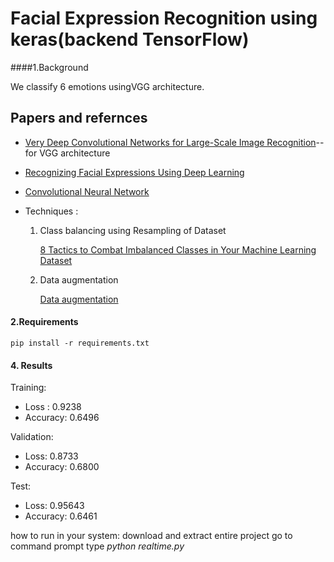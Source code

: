 # Facial Expression Recognition using keras(backend TensorFlow)

####1.Background

We classify 6 emotions usingVGG architecture.
## Papers and refernces
- [Very Deep Convolutional Networks for Large-Scale Image Recognition](https://arxiv.org/abs/1409.1556)--for VGG architecture

-  [Recognizing Facial Expressions Using Deep Learning](http://cs231n.stanford.edu/reports/2017/pdfs/224.pdf)

-  [Convolutional Neural Network](http://cs231n.github.io/convolutional-networks/)

- Techniques :

  1. Class balancing using Resampling of Dataset

      [8 Tactics to Combat Imbalanced Classes in Your Machine Learning Dataset](https://machinelearningmastery.com/tactics-to-combat-imbalanced-classes-in-your-machine-learning-dataset/)

  2. Data augmentation

     [Data augmentation](https://www.youtube.com/watch?v=JI8saFjK84o)

#### 2.Requirements

```shell
pip install -r requirements.txt
```

 



#### 4. Results

Training:

- Loss : 0.9238
- Accuracy: 0.6496

Validation:

- Loss: 0.8733
- Accuracy: 0.6800

Test:

- Loss: 0.95643
- Accuracy: 0.6461



how to run in your system:
  download and extract entire project
  go to command prompt
  type  *python realtime.py*



